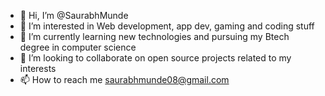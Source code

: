 - 👋 Hi, I’m @SaurabhMunde
- 👀 I’m interested in Web development, app dev, gaming and coding stuff
- 🌱 I’m currently learning new technologies and pursuing my Btech degree in computer science
- 💞️ I’m looking to collaborate on open source projects related to my interests 
- 📫 How to reach me saurabhmunde08@gmail.com

<!---
SaurabhMunde/SaurabhMunde is a ✨ special ✨ repository because its `README.md` (this file) appears on your GitHub profile.
You can click the Preview link to take a look at your changes.
--->
